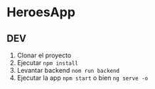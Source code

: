 # HeroesApp

## DEV

1. Clonar el proyecto
2. Ejecutar ``` npm install ```
3. Levantar backend ```nom run backend```
4. Ejecutar la app ``` npm start ``` o bien ``` ng serve -o ```
